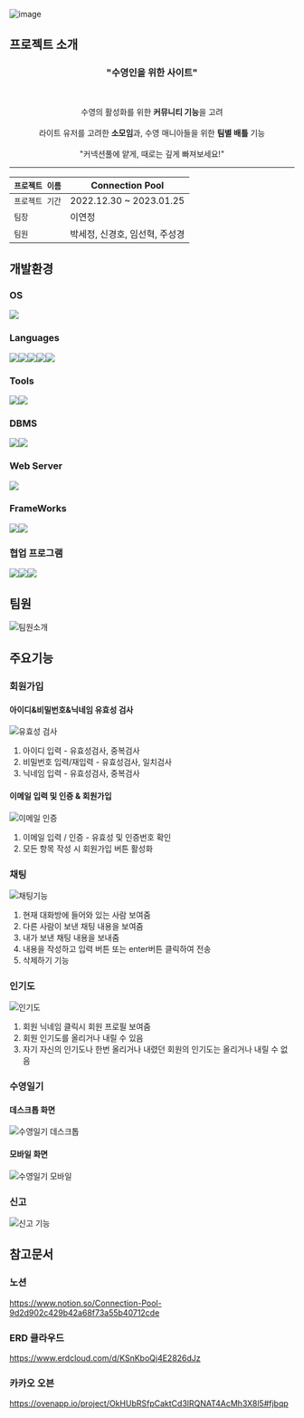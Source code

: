 ![image](https://user-images.githubusercontent.com/121650379/214137121-012c098c-d778-4e8c-a3a9-e70f965d7b31.png)

## 프로젝트 소개
<h3 align="center">"수영인을 위한 사이트"</h3>
<br>
<p align="center">
수영의 활성화를 위한 <b>커뮤니티 기능</b>을 고려 <br><br>
라이트 유저를 고려한 <b>소모임</b>과, 수영 매니아들을 위한 <b>팀별 배틀</b> 기능 <br><br>
"커넥션풀에 얕게, 때로는 깊게 빠져보세요!"
</p>

***

| `프로젝트 이름`   | Connection Pool                                        |
| ------------     | --------------------------------------------------     |
| `프로젝트 기간`   | 2022.12.30 ~ 2023.01.25                                |
| `팀장`           | 이연정                                                  |
| `팀원`           | 박세정, 신경호,  임선혁, 주성경                           |

## 개발환경
### OS
<img src="https://img.shields.io/badge/window10-1572B6?style=for-the-badge&logo=windows&logoColor=white">

### Languages
<img src="https://img.shields.io/badge/java-007396?style=for-the-badge&logo=java&logoColor=white"><img src="https://img.shields.io/badge/HTML5-E34F26?style=for-the-badge&logo=HTML5&logoColor=white"><img src="https://img.shields.io/badge/CSS3-1572B6?style=for-the-badge&logo=CSS3&logoColor=white"><img src="https://img.shields.io/badge/JavaScript-F7DF1E?style=for-the-badge&logo=JavaScript&logoColor=white"><img src="https://img.shields.io/badge/jQuery-0769AD?style=for-the-badge&logo=jQuery&logoColor=white">

### Tools
<img src="https://img.shields.io/badge/Visual Studio-5C2D91?style=for-the-badge&logo=Visual Studio&logoColor=white"><img src="https://img.shields.io/badge/STS-6DB33F?style=for-the-badge&logo=Spring&logoColor=white">

### DBMS
<img src="https://img.shields.io/badge/Oracle-F80000?style=for-the-badge&logo=Oracle&logoColor=white"><img src="https://img.shields.io/badge/SqlDeveloper-gray?style=for-the-badge&logo=SqlDeveloper&logoColor=white">

### Web Server
<img src="https://img.shields.io/badge/Apache Tomcat-F8DC75?style=for-the-badge&logo=Apache Tomcat&logoColor=white">

### FrameWorks
<img src="https://img.shields.io/badge/Spring-6DB33F?style=for-the-badge&logo=Spring&logoColor=white"><img src="https://img.shields.io/badge/Bootstrap-7952B3?style=for-the-badge&logo=Bootstrap&logoColor=white">

### 협업 프로그램
<img src="https://img.shields.io/badge/github-181717?style=for-the-badge&logo=github&logoColor=white"><img src="https://img.shields.io/badge/git-F05032?style=for-the-badge&logo=git&logoColor=white"><img src="https://img.shields.io/badge/Notion-000000?style=for-the-badge&logo=Notion&logoColor=white">

## 팀원
![팀원소개](https://user-images.githubusercontent.com/121650379/214078262-15df22bf-316b-40fc-9c02-e6fdb079453d.png)

## 주요기능
### 회원가입
#### 아이디&비밀번호&닉네임 유효성 검사
![유효성 검사](https://user-images.githubusercontent.com/121650379/214221005-5c1090b5-9cc1-4ddc-b28f-b0553d36fc52.gif)
  1. 아이디 입력 - 유효성검사, 중복검사
  2. 비밀번호 입력/재입력 - 유효성검사, 일치검사
  3. 닉네임 입력 - 유효성검사, 중복검사
 
#### 이메일 입력 및 인증 & 회원가입
![이메일 인증](https://user-images.githubusercontent.com/121650379/214223030-7b07c943-9a9e-4dae-8d21-170fd78fab7a.gif)
  1. 이메일 입력 / 인증 - 유효성 및 인증번호 확인
  2. 모든 항목 작성 시 회원가입 버튼 활성화

### 채팅
![채팅기능](https://user-images.githubusercontent.com/121650379/214212699-a0552586-dc2f-4267-afee-1a44b3dcf96c.gif)
  1. 현재 대화방에 들어와 있는 사람 보여줌
  2. 다른 사람이 보낸 채팅 내용을 보여줌
  3. 내가 보낸 채팅 내용을 보내줌
  4. 내용을 작성하고 입력 버튼 또는 enter버튼 클릭하여 전송
  5. 삭제하기 기능 

### 인기도
![인기도](https://user-images.githubusercontent.com/121650379/214218091-2441028b-8a5c-4c52-8012-5c921ea6404d.gif)
  1. 회원 닉네임 클릭시 회원 프로필 보여줌
  2. 회원 인기도를 올리거나 내릴 수 있음
  3. 자기 자신의 인기도나 한번 올리거나 내렸던 회원의 인기도는 올리거나 내릴 수 없음

### 수영일기
#### 데스크톱 화면
![수영일기 데스크톱](https://user-images.githubusercontent.com/121650379/214216096-74201785-2387-4c7d-a91b-34ac4a5d3943.gif)

#### 모바일 화면
![수영일기 모바일](https://user-images.githubusercontent.com/121650379/214215987-bbc51bc8-919e-4a4e-89a8-222b57fc40f9.gif)

### 신고
![신고 기능](https://user-images.githubusercontent.com/121650379/214216729-aaffcdfe-256e-4e61-894e-3c0c9e90cb91.gif)


## 참고문서
### 노션
https://www.notion.so/Connection-Pool-9d2d902c429b42a68f73a55b40712cde

### ERD 클라우드
https://www.erdcloud.com/d/KSnKboQj4E2826dJz

### 카카오 오븐
https://ovenapp.io/project/OkHUbRSfpCaktCd3lRQNAT4AcMh3X8l5#fjbqp
